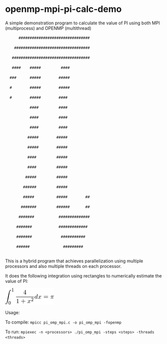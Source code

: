 # openmp-mpi-pi-calc-demo
A simple demonstration program to calculate the value of PI using both MPI (multiprocess) and OPENMP (multithread)

```
      ################################  

    ##################################  

   ###################################  

   ####    #####         ####           

  ###      #####        #####           

  #        #####        #####           

  #        #####        ####            

           ####         ####            

           ####         ####            

           ####         ####            

          #####        #####            

          #####        #####            

          ####         #####            

          ####         #####            

         #####         #####            

        ######         #####            

        #####          #####        ##  

       #######         ######       ##  

      #######           ##############  

     #######            #############   

     #######             ###########    

     ######               #########     


```

This is a hybrid program that achieves parallelization using multiple processors and also multiple threads on each processor.

It does the following integration using rectangles to numerically estimate the value of PI:

![equation](pi.png)

Usage: 

To compile: ```mpicc pi_omp_mpi.c -o pi_omp_mpi -fopenmp```

To run: ```mpiexec -n <processors> ./pi_omp_mpi -steps <steps> -threads <threads>```
